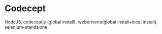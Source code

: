 # Codecept
NodeJS, codeceptjs (global install), webdriverio(global install+local install), selenium-standalone 
